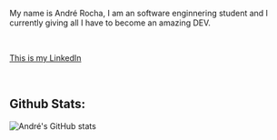 My name is André Rocha, I am an software enginnering student and I currently giving all I have to become an amazing DEV.

<br />

[This is my LinkedIn](https://www.linkedin.com/in/andr%C3%A9-rocha-233373295/)

<br />

## Github Stats:
![André's GitHub stats](https://github-readme-stats.vercel.app/api?username=andrenakarocha&theme=dark&show_icons=true)
